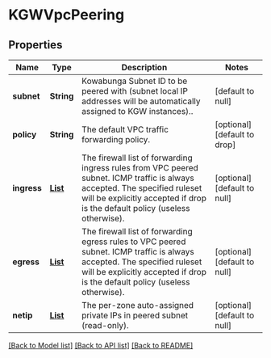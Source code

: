 # KGWVpcPeering
## Properties

| Name | Type | Description | Notes |
|------------ | ------------- | ------------- | -------------|
| **subnet** | **String** | Kowabunga Subnet ID to be peered with (subnet local IP addresses will be automatically assigned to KGW instances).. | [default to null] |
| **policy** | **String** | The default VPC traffic forwarding policy. | [optional] [default to drop] |
| **ingress** | [**List**](KGWVpcForwardRule.md) | The firewall list of forwarding ingress rules from VPC peered subnet. ICMP traffic is always accepted. The specified ruleset will be explicitly accepted if drop is the default policy (useless otherwise). | [optional] [default to null] |
| **egress** | [**List**](KGWVpcForwardRule.md) | The firewall list of forwarding egress rules to VPC peered subnet. ICMP traffic is always accepted. The specified ruleset will be explicitly accepted if drop is the default policy (useless otherwise). | [optional] [default to null] |
| **netip** | [**List**](KGWVpcNetIpZone.md) | The per-zone auto-assigned private IPs in peered subnet (read-only). | [optional] [default to null] |

[[Back to Model list]](../README.md#documentation-for-models) [[Back to API list]](../README.md#documentation-for-api-endpoints) [[Back to README]](../README.md)

